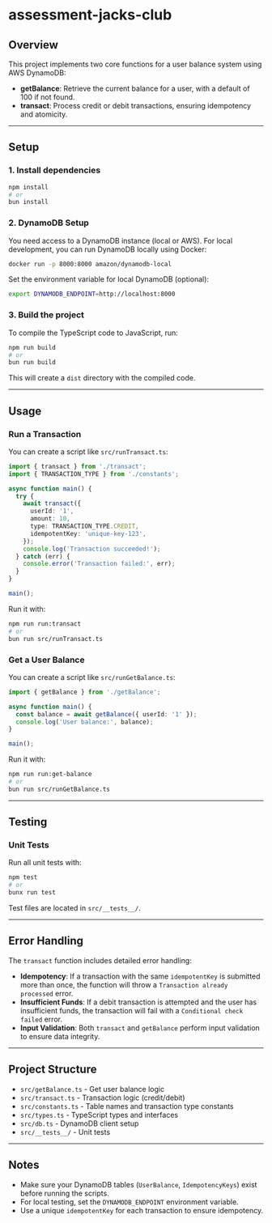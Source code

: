 # assessment-jacks-club

## Overview

This project implements two core functions for a user balance system using AWS DynamoDB:
- **getBalance**: Retrieve the current balance for a user, with a default of 100 if not found.
- **transact**: Process credit or debit transactions, ensuring idempotency and atomicity.

---

## Setup

### 1. Install dependencies

```sh
npm install
# or
bun install
```

### 2. DynamoDB Setup

You need access to a DynamoDB instance (local or AWS).
For local development, you can run DynamoDB locally using Docker:

```sh
docker run -p 8000:8000 amazon/dynamodb-local
```

Set the environment variable for local DynamoDB (optional):

```sh
export DYNAMODB_ENDPOINT=http://localhost:8000
```

### 3. Build the project

To compile the TypeScript code to JavaScript, run:

```sh
npm run build
# or
bun run build
```

This will create a `dist` directory with the compiled code.

---

## Usage

### Run a Transaction

You can create a script like `src/runTransact.ts`:

```ts
import { transact } from './transact';
import { TRANSACTION_TYPE } from './constants';

async function main() {
  try {
    await transact({
      userId: '1',
      amount: 10,
      type: TRANSACTION_TYPE.CREDIT,
      idempotentKey: 'unique-key-123',
    });
    console.log('Transaction succeeded!');
  } catch (err) {
    console.error('Transaction failed:', err);
  }
}

main();
```

Run it with:

```sh
npm run run:transact
# or
bun run src/runTransact.ts
```

### Get a User Balance

You can create a script like `src/runGetBalance.ts`:

```ts
import { getBalance } from './getBalance';

async function main() {
  const balance = await getBalance({ userId: '1' });
  console.log('User balance:', balance);
}

main();
```

Run it with:

```sh
npm run run:get-balance
# or
bun run src/runGetBalance.ts
```

---

## Testing

### Unit Tests

Run all unit tests with:

```sh
npm test
# or
bunx run test
```

Test files are located in `src/__tests__/`.

---

## Error Handling

The `transact` function includes detailed error handling:
- **Idempotency**: If a transaction with the same `idempotentKey` is submitted more than once, the function will throw a `Transaction already processed` error.
- **Insufficient Funds**: If a debit transaction is attempted and the user has insufficient funds, the transaction will fail with a `Conditional check failed` error.
- **Input Validation**: Both `transact` and `getBalance` perform input validation to ensure data integrity.

---

## Project Structure

- `src/getBalance.ts` - Get user balance logic
- `src/transact.ts` - Transaction logic (credit/debit)
- `src/constants.ts` - Table names and transaction type constants
- `src/types.ts` - TypeScript types and interfaces
- `src/db.ts` - DynamoDB client setup
- `src/__tests__/` - Unit tests

---

## Notes

- Make sure your DynamoDB tables (`UserBalance`, `IdempotencyKeys`) exist before running the scripts.
- For local testing, set the `DYNAMODB_ENDPOINT` environment variable.
- Use a unique `idempotentKey` for each transaction to ensure idempotency.
